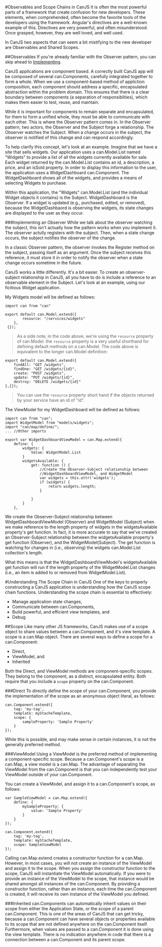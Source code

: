 #Observables and Scope Chains in CanJS
It is often the most powerful parts of a framework that create confusion for new developers. These elements, when comprehended, often become the favorite tools of the developers using the framework. Angular's directives are a well-known example of this. Directives are very powerful, and often misunderstood. Once grasped, however, they are well loved, and well used.

In CanJS two aspects that can seem a bit mistifying to the new developer are Observables and Shared Scopes.

##Observables
If you're already familiar with the Observer pattern, you can skip ahead to [Implementing](#Implementing).

CanJS applications are component based. A correctly built CanJS app will be composed of several can.Components, carefully integrated together to form a whole. When we use a component-based method of appliction composition, each component  should address a specific, encapsulated abstraction within the problem domain.  This ensures that there is a clear boundary between components (a separation of responsiblities), which makes them easier to test, reuse, and maintain.

While it is important for components to remain separate and encapsulated, for them to form a unified whole, they must be able to communicate with each other. This is where the Observer pattern comes in. In the Observer pattern, two actors, the Observer and the Subject forge a relationship. The Observer watches the Subject. When a change occurs in the subject, the observer is notified of this change and can respond accordingly.

To help clarify this concept, let's look at an example. Imagine that we have a site that sells widgets. Our application uses a can.Model.List named "Widgets" to provide a list of all the widgets currently available for sale. Each widget returned by the can.Model.List contains an id, a description, a price, and an isSold property. In order to display this information to the user, the application uses a WidgetDashboard can.Component. The WidgetDashboard shows all of the widgets, and provides a means of selecting Widgets to purchase.

Within this application, the "Widgets" can.Model.List (and the individual Widget objects it contains) is the Subject. WidgetDashboard is the Observer. If a widget is updated (e.g., purchased, edited, or removed), because the WidgetDashbaord is observing the widgets, its state changes are displayed to the user as they occur.

###Implementing an Observer <a name="Implementing"></a>
While we talk about the observer watching the subject, this isn't actually how the pattern works when you implement it. The observer actully registers with the subject. Then, when a state change occurs, the subject notifies the observer of the change.

In a classic Observer pattern, the observer invokes the Register method on the subject, passing itself as an argument. Once the subject receives this reference, it must store it in order to notify the observer when a state change occurs sometime in the future.

CanJS works a little differently. It's a bit easier. To create an observer-subject relationship in CanJS, all you have to do is include a reference to an observable element in the Subject. Let's look at an example, using our ficitious Widget application.

My Widgets model will be defined as follows:

    import can from "can"

    export default can.Model.extend({
            resource: "/services/widgets"
        },
     {});

>As a side note, in the code above, we're using the `resource` property of can.Model. the `resource` property is a very useful shorthand for defining default methods on a can.Model. The code above is equivalent to the longer can.Model definition:

    export default can.Model.extend({
        findAll: "GET /widgets",
        findOne: "GET /widgets/{id}",
        create: "POST /widgets",
        update: "PUT /widgets/{id}",
        destroy: "DELETE /widgets/{id}"
    },{});

>You can use the `resource` property short hand if the objects returned by your service have an id of "id".

The ViewModel for my WidgetDashboard will be defined as follows:

    import can from "can";
    import WidgetModel from "models/widgets";
    import "can/map/define/";
    ... //Other imports

    export var WidgetDashboardViewModel = can.Map.extend({
        define: {
      		widgets: {
            	Value: WidgetModel.List
            }
            widgetsAvailable: {
                get: function () {
                    //Create the Observer-Subject relationship between
                    //WidgetDashboardViewModel, and WidgetModel
                    var widgets = this.attr('widgets');
                    if (widgets) {
                        return widgets.length;
                    }

                }
            }
        },

We create the Observer-Subject relationship between WidgetDashboardViewModel (Observer) and WidgetModel (Subject) when we make reference to the length property of widgets in the widgetsAvailable property's get function. In fact, it is more accurate to say that we've created an Observer-Subject relationship between the widgetsAvailable property's get function (Observer), and the WidgetModel(Subject).  The get function is watching for changes in (i.e., observing) the widgets can.Model.List collection's length.

What this means is that the WidgetDashboardViewModel's widgetsAvailable get function will run if the length property of the WidgetModel.List changes (i.e., an item is added to or removed from WidgetModel.List).

#Understanding The Scope Chain in CanJS
One of the keys to properly constructing a CanJS application is understanding how the CanJS scope chain functions. Understanding the scope chain is essential to effectively:

- Manage application state changes,
- Communicate between can.Components,
- Build powerful, and efficient view templates, and
- Debug

##Scope
Like many other JS frameworks, CanJS makes use of a scope object to share values between a can.Component, and it's view template. A scope is a can.Map object. There are several ways to define a scope for a can.Component:

- Direct,
- ViewModel, and
- Inherited

Both the Direct, and ViewModel methods are component-specific scopes. They belong to the component, as a distinct, encapsulated entity. Both require that you include a `scope` property on the can.Component.

###Direct
To directly define the scope of your can.Component, you provide the implementation of the scope as an anonymous object literal, as follows:

	can.Component.extend({
    	tag: 'my-tag',
   		template: myStacheTemplate,
  		scope: {
        	sampleProperty: 'Sample Property'
        }
    });

While this is possible, and may make sense in certain instances, it is not the generally preferred method.

###ViewModel
Using a ViewModel is the preferred method of implementing a component-specific scope. Because a can.Component's scope is a can.Map, a view model is a can.Map. The advantage of separating the ViewModel from the can.Component is that you can independently test your ViewModel outside of your can.Component.

You can create a ViewModel, and assign it to a can.Component's scope, as follows:

    var SampleViewModel = can.Map.extend({
        define: {
            mySampleProperty: {
                value: 'Sample Property'
            }
        }
    });

	can.Component.extend({
    	tag: 'my-tag',
   		template: myStacheTemplate,
  		scope: SampleViewModel
    });

Calling can.Map.extend creates a constructor function for a can.Map. However, in most cases, you will not create an instance of the ViewModel and assign it to the scope. When you assign the constructor function to the scope, CanJS will instantiate the ViewModel automatically. If you were to provide an instance of the ViewModel to the scope, that instance would be shared amongst all instances of the can.Component. By providing a constructor function, rather than an instance, each time the can.Component is created, it will receive its own instance of the ViewModel you defined.

###Inherited
can.Components can automatically inherit values on their scope from either the Application State, or the scope of a parent can.Component. This is one of the areas of CanJS that can get tricky, because a can.Component can have several objects or properties available to its scope that are not defined anywhere on the can.Component itself. Furthermore, when values are passed to a can.Component it is done using the view template. There is no indication anywhere in code that there is a connection between a can.Component and its parent scope.




